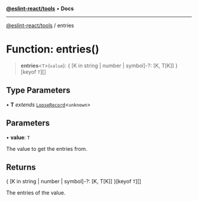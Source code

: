 [**@eslint-react/tools**](../README.md) • **Docs**

***

[@eslint-react/tools](../README.md) / entries

# Function: entries()

> **entries**\<`T`\>(`value`): \{ \[K in string \| number \| symbol\]-?: \[K, T\[K\]\] \}\[keyof `T`\][]

## Type Parameters

• **T** *extends* [`LooseRecord`](../type-aliases/LooseRecord.md)\<`unknown`\>

## Parameters

• **value**: `T`

The value to get the entries from.

## Returns

\{ \[K in string \| number \| symbol\]-?: \[K, T\[K\]\] \}\[keyof `T`\][]

The entries of the value.

